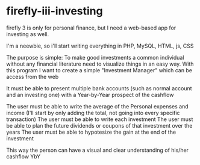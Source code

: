 # firefly-iii-investing
firefly 3 is only for personal finance, but I need a web-based app for investing as well.

I'm a neewbie, so i'll start writing everything in PHP, MySQL, HTML, js, CSS

The purpose is simple: 
To make good investments a common individual without any financial literature need to visualize things in an easy way.
With this program I want to create a simple "Investment Manager" which can be access from the web

It must be able to present multiple bank accounts (such as normal account and an investing one) with a Year-by-Year prospect of the cashflow

The user must be able to write the average of the Personal expenses and income (I'll start by only adding the total, not going into every specific transaction)
The user must be able to write each investment
The user must be able to plan the future dividends or coupons of that investment over the years
The user must be able to hypotesize the gain at the end of the investment

This way the person can have a visual and clear understanding of his/her cashflow YbY






